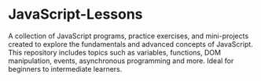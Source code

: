 # JavaScript-Lessons
A collection of JavaScript programs, practice exercises, and mini-projects created to explore the fundamentals and advanced concepts of JavaScript. This repository includes topics such as variables, functions, DOM manipulation, events, asynchronous programming and more. Ideal for beginners to intermediate learners.
